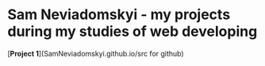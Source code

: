 # Sam Neviadomskyi - my projects during my studies of web developing
[**Project 1**](SamNeviadomskyi.github.io/src for github) 
